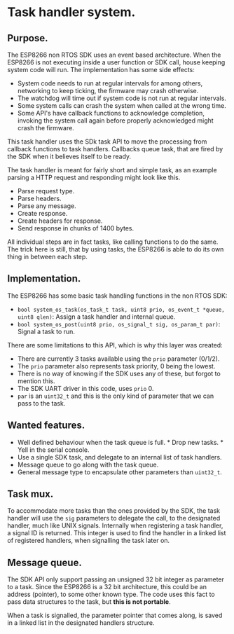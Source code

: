 Task handler system.
====================

Purpose.
--------

The ESP8266 non RTOS SDK uses an event based architecture. When the
ESP8266 is not executing inside a user function or SDK call, house
keeping system code will run. The implementation has some side
effects:

 * System code needs to run at regular intervals for among others, 
   networking to keep ticking, the firmware may crash otherwise.
 * The watchdog will time out if system code is not run at regular
   intervals.
 * Some system calls can crash the system when called at the wrong
   time.
 * Some API's have callback functions to acknowledge completion, 
   invoking the system call again before properly acknowledged might
   crash the firmware.

This task handler uses the SDk task API to move the processing from
callback functions to task handlers. Callbacks queue task, that are
fired by the SDK when it believes itself to be ready.

The task handler is meant for fairly short and simple task, as an
example parsing a HTTP request and responding might look like this.

 * Parse request type.
 * Parse headers.
 * Parse any message.
 * Create response.
 * Create headers for response.
 * Send response in chunks of 1400 bytes.

All individual steps are in fact tasks, like calling functions to do the
same. The trick here is still, that by using tasks, the ESP8266 is able
to do its own thing in between each step.

Implementation.
---------------

The ESP8266 has some basic task handling functions in the non RTOS SDK:
 
 * ``bool system_os_task(os_task_t task, uint8 prio, os_event_t *queue,
   uint8 qlen)``: Assign a task handler and internal queue.
 * ``bool system_os_post(uint8 prio, os_signal_t sig, os_param_t par)``:
   Signal a task to run.
 
There are some limitations to this API, which is why this layer was
created:

 * There are currently 3 tasks available using the ``prio`` parameter
   (0/1/2).
 * The ``prio`` parameter also represents task priority, 0 being the
   lowest.
 * There is no way of knowing if the SDK uses any of these, but forgot
   to mention this.
 * The SDK UART driver in this code, uses ``prio`` 0.
 * ``par`` is an ``uint32_t`` and this is the only kind of parameter
   that we can pass to the task.

Wanted features.
----------------

 * Well defined behaviour when the task queue is full.
		* Drop new tasks.
		* Yell in the serial console.
 * Use a single SDK task, and delegate to an internal list of task
   handlers.
 * Message queue to go along with the task queue.
 * General message type to encapsulate other parameters than 
   ```uint32_t```.
   
Task mux.
---------

To accommodate more tasks than the ones provided by the SDK, the task
handler will use the ``sig`` parameters to delegate the call, to the
designated handler, much like UNIX signals.
Internally when registering a task handler, a signal ID is returned.
This integer is used to find the handler in a linked list of registered
handlers, when signalling the task later on.

Message queue.
--------------

The SDK API only support passing an unsigned 32 bit integer as
parameter to a task. Since the ESP8266 is a 32 bit architecture, this 
could be an address (pointer), to some other known type. The code uses
this fact to pass data structures to the task, but **this is not
portable**.

When a task is signalled, the parameter pointer that comes along, is 
saved in a linked list in the designated handlers structure.


